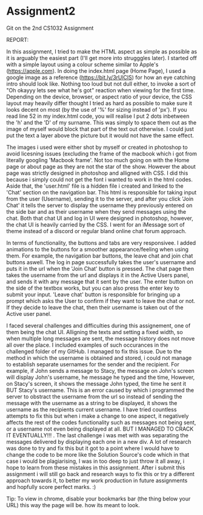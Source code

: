 # Assignment2
Git on the 2nd CS1032 Assignment

REPORT:

In this assignment, I tried to make the HTML aspect as simple as possible as it is arguably the easiest part (I'll get more into strugggles later). 
I started off with a simple layout using a colour scheme similar to Apple's (https://apple.com). In doing the index.html page (Home Page), I used a google image as
a reference (https://bit.ly/3rUlClS) for how an eye catching intro should look like. Nothing too loud but not dull either, to invoke a sort of "Oh okayyy lets see what he's got"
reaction when viewing for the first time. Depending on the device, browser, or aspect ratio of your device, the CSS layout may heavily differ thought I tried as hard as possible
to make sure it looks decent on most (by the use of '%' for sizing instead of 'px'). If you read line 52 in my index.html code, you will realise I put 2 dots inbetween the 'h' 
and the 'D' of my surname. This was simply to space them out as the image of myself would block that part of the text out otherwise. I could just put the text a layer above the 
picture but it would not have the same effect. 

The images i used were either shot by myself or created in photoshop to avoid licesning issues (excluding the frame of the macbook which i got from literally googling 'Macbook 
frame'. Not too much going on with the Home page or about page as they are not the star of the show. However the about page was strictly designed in photoshop and alligned with
CSS. I did this because i simply could not get the font i wanted to work in the html codes. Aside that, the 'user.html' file is a hidden file i created and linked to the 'Chat'
section on the navigation bar. This html is responsible for taking input from the user (Username), sending it to the server, and after you click 'Join Chat' it tells the server
to display the username they previously entered on the side bar and as their username when they send messages using the chat. Both that chat UI and log in UI were designed in 
photoshop, however, the chat UI is heavily carried by the CSS. I went for an iMessage sort of theme instead of a discord or regular bland online chat forum approach.

In terms of functionality, the buttons and tabs are very responsivee. I added animations to the buttons for a smoother appearance/feeling when using them. For example, the 
navigation bar buttons, the leave chat and join chat buttons aswell. The log in page successfully takes the user's username and puts it in the url when the 'Join Chat' button is pressed. The chat page then takes the username from the url and displays it in the Active Users panel, and sends it with any message that it sent by the user. The enter button on the side of the textbox works, but you can also press the enter key to submit your input. 'Leave chat' button is responsible for bringing up a prompt which asks the User to confirm if they want to leave the chat or not. If they decide to leave the chat, then their username is taken out of the Active user panel. 

I faced several challenges and difficulties during this assignement, one of them being the chat UI. Alligning the texts and setting a fixed width, so when multiple long messages are sent, the message history does not move all over the place. I included examples of such occurances in the challenged folder of my GitHub. I managed to fix this issue. Due to the method in which the username is obtained and stored, i could not manage to establish separate usernames for the sender and the recipient. For example, if John sends a message to Stacy, the message on John's screen will display John's username, he message he typed and the time, However, on Stacy's screen, it shows the message John typed, the time he sent it BUT Stacy's username. This is an error caused by which i programmed the server to obstract the username from the url so instead of sending the message with the username as a string to be displayed, it shows the username as the recipients current username. I have tried countless attempts to fix this but when i make a change to one aspect, it negatively affects the rest of the codes functionality such as messages not being sent, or a username not even being displayed at all. BUT I MANAGED TO CRACK IT EVENTUALLY!!! . The last challenge i was met with was separating the messages delivered by displaying each one in a new div. A lot of research was done to try and fix this but it got to a point where I would have to change the code to be more like the Solution Source's code which in that case i would be plagiarising, I was in too deep to just throw it all away, i hope to learn from these mistakes in this assignment. After i submit this assignment i will still go back and research ways to fix this or try a different approach towards it, to better my work production in future assignments and hopfully score perfect marks. :)

Tip: To view in chrome, disable your bookmarks bar (the thing below your URL) this way the page will be. how its meant to look.
